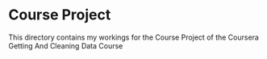 Course Project
==============

This directory contains my workings for the Course Project of 
the Coursera Getting And Cleaning Data Course
